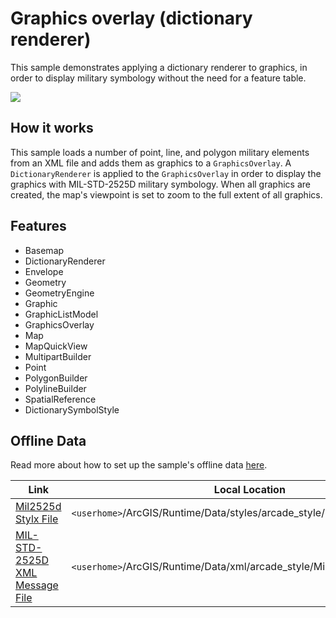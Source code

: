 # Graphics overlay (dictionary renderer)

This sample demonstrates applying a dictionary renderer to graphics, in order to display military symbology without the need for a feature table.

![](screenshot.png)

## How it works

This sample loads a number of point, line, and polygon military elements from an XML file and adds them as graphics to a `GraphicsOverlay`. A `DictionaryRenderer` is applied to the `GraphicsOverlay` in order to display the graphics with MIL-STD-2525D military symbology. When all graphics are created, the map's viewpoint is set to zoom to the full extent of all graphics.

## Features
- Basemap
- DictionaryRenderer
- Envelope
- Geometry
- GeometryEngine
- Graphic
- GraphicListModel
- GraphicsOverlay
- Map
- MapQuickView
- MultipartBuilder
- Point
- PolygonBuilder
- PolylineBuilder
- SpatialReference
- DictionarySymbolStyle

## Offline Data
Read more about how to set up the sample's offline data [here](http://links.esri.com/ArcGISRuntimeQtSamples).

Link | Local Location
---------|-------|
|[Mil2525d Stylx File](https://www.arcgis.com/home/item.html?id=c78b149a1d52414682c86a5feeb13d30)| `<userhome>`/ArcGIS/Runtime/Data/styles/arcade_style/mil2525d.stylx |
|[MIL-STD-2525D XML Message File](https://arcgisruntime.maps.arcgis.com/home/item.html?id=1e4ea99af4b440c092e7959cf3957bfa)| `<userhome>`/ArcGIS/Runtime/Data/xml/arcade_style/Mil2525DMessages.xml |
